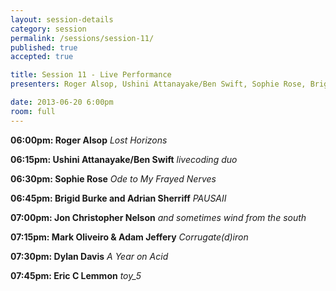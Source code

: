 ```yaml
---
layout: session-details
category: session
permalink: /sessions/session-11/
published: true
accepted: true

title: Session 11 - Live Performance
presenters: Roger Alsop, Ushini Attanayake/Ben Swift, Sophie Rose, Brigid Burke and Adrian Sherriff, Wayne DeFehr, Jon Christopher Nelson

date: 2013-06-20 6:00pm
room: full
---
```


**06:00pm: Roger Alsop**
_Lost Horizons_

**06:15pm: Ushini Attanayake/Ben Swift**
_livecoding duo_

**06:30pm: Sophie Rose**
_Ode to My Frayed Nerves_

**06:45pm: Brigid Burke and Adrian Sherriff**
_PAUSAII_

**07:00pm: Jon Christopher Nelson**
_and sometimes wind from the south_

**07:15pm: Mark Oliveiro & Adam Jeffery**
_Corrugate(d)iron_

**07:30pm: Dylan Davis**
_A Year on Acid_

**07:45pm: Eric C Lemmon**
_toy_5_
